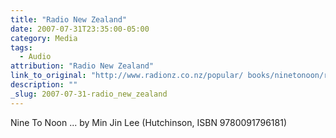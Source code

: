 ```yaml
---
title: "Radio New Zealand"
date: 2007-07-31T23:35:00-05:00
category: Media
tags:
  - Audio
attribution: "Radio New Zealand"
link_to_original: "http://www.radionz.co.nz/popular/ books/ninetonoon/reviews/books_july_2007"
description: ""
_slug: 2007-07-31-radio_new_zealand
---
```


Nine To Noon ...
by Min Jin Lee (Hutchinson, ISBN 9780091796181)
